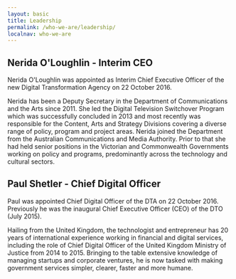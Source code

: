 ```yaml
---
layout: basic
title: Leadership
permalink: /who-we-are/leadership/
localnav: who-we-are
---
```


## Nerida O'Loughlin - Interim CEO

Nerida O'Loughlin was appointed as Interim Chief Executive Officer of the new Digital Transformation Agency on 22 October 2016.  

Nerida has been a Deputy Secretary in the Department of Communications and the Arts since  2011. She led the Digital Television Switchover Program which was successfully concluded in 2013 and most recently was responsible for the Content, Arts and Strategy Divisions covering a diverse range of policy, program and project areas.  Nerida joined the Department from the Australian Communications and Media Authority. Prior to that she had held senior positions in the Victorian and Commonwealth Governments working on policy and programs, predominantly across the technology and cultural sectors.


## Paul Shetler - Chief Digital Officer

Paul was appointed Chief Digital Officer of the DTA on 22 October 2016.   Previously he was the inaugural Chief Executive Officer (CEO) of the DTO (July 2015).

Hailing from the United Kingdom, the technologist and entrepreneur has 20 years of international experience working in financial and digital services, including the role of Chief Digital Officer of the United Kingdom Ministry of Justice from 2014 to 2015. Bringing to the table extensive knowledge of managing start­ups and corporate ventures, he is now tasked with making government services simpler, clearer, faster and more humane. 
